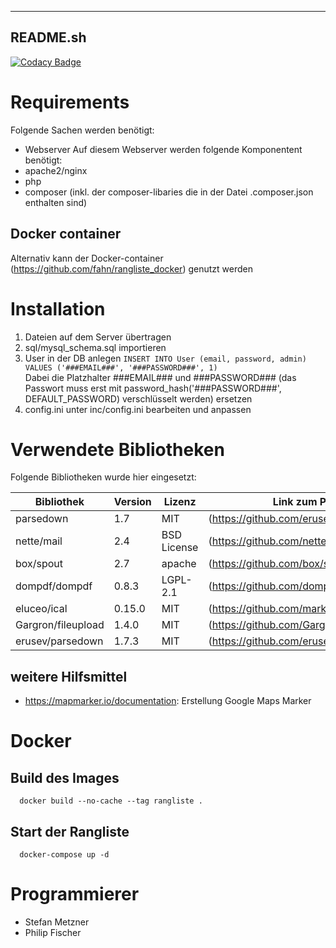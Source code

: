 ---------
README.sh
---------

[![Codacy Badge](https://api.codacy.com/project/badge/Grade/fc23a5e452e745aab296a6bf9eda2bd0)](https://www.codacy.com?utm_source=github.com&amp;utm_medium=referral&amp;utm_content=fahn/intranet&amp;utm_campaign=Badge_Grade)

# Requirements
Folgende Sachen werden benötigt:
-  Webserver
Auf diesem Webserver werden folgende Komponentent benötigt:
-  apache2/nginx
-  php
-  composer (inkl. der composer-libaries die in der Datei .composer.json enthalten sind)

## Docker container
Alternativ kann der Docker-container (<https://github.com/fahn/rangliste_docker>) genutzt werden

# Installation
1.  Dateien auf dem Server übertragen
2.  sql/mysql_schema.sql importieren
3.  User in der DB anlegen ``` INSERT INTO User (email, password, admin) VALUES ('###EMAIL###', '###PASSWORD###', 1) ```  
Dabei die Platzhalter ###EMAIL### und ###PASSWORD### (das Passwort muss erst mit password_hash('###PASSWORD###', DEFAULT_PASSWORD) verschlüsselt werden) ersetzen
4.  config.ini unter inc/config.ini bearbeiten und anpassen

# Verwendete Bibliotheken  
Folgende Bibliotheken wurde hier eingesetzt:  

| Bibliothek         | Version | Lizenz      | Link zum Projekt                          |
|--------------------|---------|-------------|-------------------------------------------|
| parsedown          | 1.7     | MIT         | (<https://github.com/erusev/parsedown>)   |
| nette/mail         | 2.4     | BSD License | (<https://github.com/nette/mail>)         |
| box/spout          | 2.7     | apache      | (<https://github.com/box/spout>)          |
| dompdf/dompdf      | 0.8.3   | LGPL-2.1    | (<https://github.com/dompdf/dompdf>)      |
| eluceo/ical        | 0.15.0  | MIT         | (https://github.com/markuspoerschke/iCal>)|
| Gargron/fileupload | 1.4.0   | MIT         | (https://github.com/Gargron/fileupload>)  |
| erusev/parsedown   | 1.7.3   | MIT         | (https://github.com/erusev/parsedown>)    |


## weitere Hilfsmittel
- <https://mapmarker.io/documentation>: Erstellung Google Maps Marker

# Docker
## Build des Images
```
  docker build --no-cache --tag rangliste .
```

## Start der Rangliste
```
  docker-compose up -d
```

# Programmierer
- Stefan Metzner
- Philip Fischer
